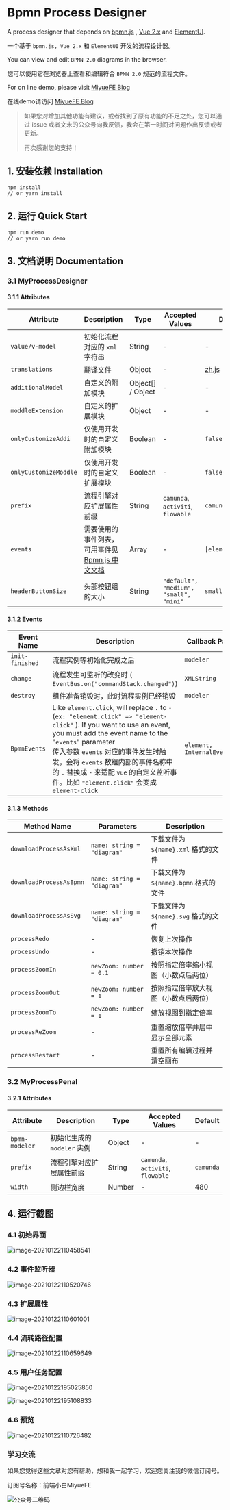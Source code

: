 # Bpmn Process Designer

A process designer that depends on [bpmn.js](https://github.com/bpmn-io/bpmn-js)  ,  [Vue 2.x](https://github.com/vuejs/vue) and [ElementUI](https://github.com/ElemeFE/element). 

一个基于 `bpmn.js`，`Vue 2.x` 和 `ElementUI` 开发的流程设计器。



You can view and edit `BPMN 2.0` diagrams in the browser.

您可以使用它在浏览器上查看和编辑符合 `BPMN 2.0` 规范的流程文件。




For on line demo, please visit [MiyueFE Blog](https://miyuesc.github.io/process-designer/)

在线demo请访问 [MiyueFE Blog](https://miyuesc.github.io/process-designer/)




> 如果您对增加其他功能有建议，或者找到了原有功能的不足之处，您可以通过 issue 或者文末的公众号向我反馈，我会在第一时间对问题作出反馈或者更新。
>
> 再次感谢您的支持！


## 1. 安装依赖 Installation

```shell
npm install
// or yarn install
```

## 2. 运行 Quick Start

```shell
npm run demo
// or yarn run demo
```

## 3. 文档说明 Documentation

### 3.1 MyProcessDesigner

#### 3.1.1 Attributes

| Attribute             | Description                                               | Type        | Accepted Values                        | Default                                                      |
| --------------------- | --------------------------------------------------------- | ----------- | -------------------------------------- | ------------------------------------------------------------ |
| `value/v-model`       | 初始化流程对应的 `xml` 字符串                             | String      | -                                      | -                                                            |
| `translations`        | 翻译文件                                                  | Object      | -                                      | [zh.js](https://github.com/miyuesc/bpmn-process-designer/blob/main/package/process-designer/plugins/translate/zh.js) |
| `additionalModel`     | 自定义的附加模块                                          | Object[] / Object | -                                      | -                                                            |
| `moddleExtension`     | 自定义的扩展模块                                          | Object      | -                                      | -                                                            |
| `onlyCustomizeAddi`   | 仅使用开发时的自定义附加模块 | Boolean     | -                                      | `false`                                                      |
| `onlyCustomizeModdle` | 仅使用开发时的自定义扩展模块        | Boolean     | -                                      | `false`                                                      |
| `prefix`              | 流程引擎对应扩展属性前缀                         | String      | `camunda`, `activiti`, `flowable`      | `camunda`                                                    |
| `events`              | 需要使用的事件列表，可用事件见 [Bpmn.js 中文文档](https://github.com/miyuesc/blog/blob/master/bpmn/docs/Bpmn.js%20document.md#%E4%B8%89-%E4%BA%8B%E4%BB%B6) | Array       | -                                      | `[element.click]`                                            |
| `headerButtonSize`    | 头部按钮组的大小                          | String      | `"default", "medium", "small", "mini"` | `small`                                                      |

#### 3.1.2 Events

| Event Name      | Description                                                  | Callback Parameters              |
| --------------- | ------------------------------------------------------------ | -------------------------------- |
| `init-finished` | 流程实例等初始化完成之后                                     | `modeler`                        |
| `change`        | 流程发生可监听的改变时 ( `EventBus.on("commandStack.changed")`) | `XMLString`                      |
| `destroy`       | 组件准备销毁时，此时流程实例已经销毁                         | `modeler`                        |
| `BpmnEvents`    | Like `element.click`, will replace `.` to `-` (`ex: "element.click" => "element-click"` ). If you want to use an event, you must add the event name to the "`events`" parameter<br />传入参数 `events` 对应的事件发生时触发，会将 `events` 数组内部的事件名称中的 `.` 替换成 `-` 来适配 `vue` 的自定义监听事件。比如 `"element.click"` 会变成 `element-click` | `element, InternalEventInstance` |

#### 3.1.3 Methods

| Method Name             | Parameters                     | Description                              |
| ----------------------- | ------------------------------ | ---------------------------------------- |
| `downloadProcessAsXml`  | `name: string = "diagram"` | 下载文件为 `${name}.xml` 格式的文件  |
| `downloadProcessAsBpmn` | `name: string = "diagram"` | 下载文件为 `${name}.bpmn` 格式的文件 |
| `downloadProcessAsSvg`  | `name: string = "diagram"` | 下载文件为 `${name}.svg` 格式的文件  |
| `processRedo`           | -                              | 恢复上次操作 |
| `processUndo`           | -                              | 撤销本次操作 |
| `processZoomIn`         | `newZoom: number = 0.1`       | 按照指定倍率缩小视图（小数点后两位） |
| `processZoomOut`        | `newZoom: number = 1`         | 按照指定倍率放大视图（小数点后两位） |
| `processZoomTo` | `newZoom: number = 1` | 缩放视图到指定倍率 |
| `processReZoom`         | -                              | 重置缩放倍率并居中显示全部元素 |
| `processRestart`        | -                              | 重置所有编辑过程并清空画布 |

### 3.2 MyProcessPenal

#### 3.2.1 Attributes

| Attribute      | Description                 | Type   | Accepted Values                   | Default   |
| -------------- | --------------------------- | ------ | --------------------------------- | --------- |
| `bpmn-modeler` | 初始化生成的 `modeler` 实例 | Object | -                                 | -         |
| `prefix`       | 流程引擎对应扩展属性前缀    | String | `camunda`, `activiti`, `flowable` | `camunda` |
| `width`        | 侧边栏宽度                  | Number | -                                 | 480       |

## 4. 运行截图

### 4.1 初始界面

![image-20210122110458541](screenshot/image-20210122110458541.png)

### 4.2 事件监听器

![image-20210122110520746](screenshot/image-20210122110520746.png)

### 4.3 扩展属性

![image-20210122110601001](screenshot/image-20210122110601001.png)

### 4.4 流转路径配置

![image-20210122110659649](screenshot/image-20210122110659649.png)

### 4.5 用户任务配置

![image-20210122195025850](screenshot/image-20210122195025850.png)


![image-20210122195108833](screenshot/image-20210122195108833.png)

### 4.6 预览

![image-20210122110726482](screenshot/image-20210122110726482.png)

### 学习交流

如果您觉得这些文章对您有帮助，想和我一起学习，欢迎您关注我的微信订阅号。

订阅号名称：前端小白MiyueFE

![公众号二维码](https://images.weserv.nl/?url=https://i0.hdslb.com/bfs/article/fdef0d8f1731ed03b4123d22b7d82acacb6ca10c.jpg)

